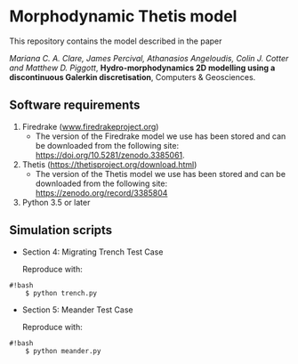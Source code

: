 Morphodynamic Thetis model
================

This repository contains the model described in the paper

*Mariana C. A. Clare, James Percival, Athanasios Angeloudis, Colin J. Cotter and Matthew D. Piggott*, **Hydro-morphodynamics 2D modelling using a discontinuous Galerkin discretisation**, Computers & Geosciences.


Software requirements
-------------------------

1. Firedrake (www.firedrakeproject.org)
    * The version of the Firedrake model we use has been stored and can be downloaded from the following site: https://doi.org/10.5281/zenodo.3385061.
1. Thetis (https://thetisproject.org/download.html)
    * The version of the Thetis model we use has been stored and can be downloaded from the following site: https://zenodo.org/record/3385804    
3. Python 3.5 or later



Simulation scripts
------------------

* Section 4: Migrating Trench Test Case
    
    Reproduce with:

```
#!bash
    $ python trench.py
```


* Section 5: Meander Test Case
    
    Reproduce with:
```
#!bash
    $ python meander.py
```

